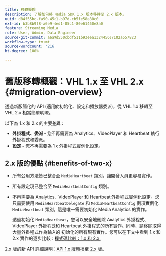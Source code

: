 ```yaml
---
title: 移轉概觀
description: 了解如何將 Media SDK 1.x 版本移轉至 2.x 版本。
uuid: d84f55bc-fa90-45c1-b97d-cb5fe58e80c0
exl-id: b3b8b9f8-a6e9-4ed1-85c1-80e61460e8a0
feature: Streaming Media
role: User, Admin, Data Engineer
source-git-commit: a6a9d550cbdf511b93eea132445607102a557823
workflow-type: tm+mt
source-wordcount: '216'
ht-degree: 100%

---
```


# 舊版移轉概觀：VHL 1.x 至 VHL 2.x {#migration-overview}

透過新版簡化的 API (適用於初始化、設定和播放器委派)，從 VHL 1.x 移轉至 VHL 2.x 相當簡單明瞭。

以下為 1.x 和 2.x 的主要差異：

* **外掛程式、委派 -** 您不再需要為 Analytics、VideoPlayer 和 Heartbeat 執行外掛程式和委派。
* **設定 -** 您不再需要為 1.x 外掛程式實例化設定。

## 2.x 版的優點 {#benefits-of-two-x}

* 所有公用方法皆已整合至 `MediaHeartbeat` 類別，讓開發人員更容易實作。
* 所有設定現已整合至 `MediaHeartbeatConfig` 類別。
* 不再需要為 Analytics、VideoPlayer 和 Heartbeat 外掛程式實例化設定。您只需要使用 `MediaHeartbeatDelegate` 和 `MediaHeartbeatConfig` 例項實例化 `MediaHeartbeat` 類別。這是唯一需要初始化 Media Analytics 的實作。

  透過初始化 `MediaHeartbeat`，您可以安全地刪除 Analytics 外掛程式、VideoPlayer 外掛程式和 Heartbeat 外掛程式的所有實作。同時，請移除取得大量外掛程式作為輸入的 初始化的所有現有實作。您可以在下文中看到 1.x 和 2.x 實作的逐步比較：[程式碼比較：1.x 和 2.x.](./code-comparison-1x-2x.md)

2.x 版的新 API 詳細說明：[API 1.x 版轉換至 2.x 版](./1x-2x-api-change.md)。
